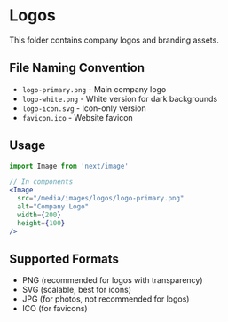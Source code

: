 # Logos

This folder contains company logos and branding assets.

## File Naming Convention

- `logo-primary.png` - Main company logo
- `logo-white.png` - White version for dark backgrounds
- `logo-icon.svg` - Icon-only version
- `favicon.ico` - Website favicon

## Usage

```jsx
import Image from 'next/image'

// In components
<Image 
  src="/media/images/logos/logo-primary.png" 
  alt="Company Logo" 
  width={200} 
  height={100} 
/>
```

## Supported Formats

- PNG (recommended for logos with transparency)
- SVG (scalable, best for icons)
- JPG (for photos, not recommended for logos)
- ICO (for favicons) 
